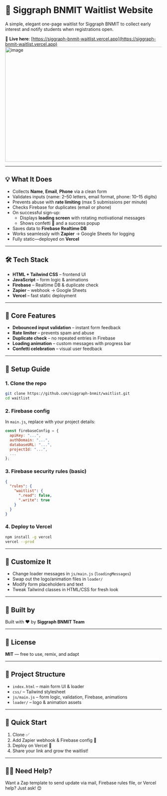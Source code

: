 # 🚀 Siggraph BNMIT Waitlist Website

A simple, elegant one-page waitlist for Siggraph BNMIT to collect early interest and notify students when registrations open.

🔗 **Live here**: [https://siggraph-bnmit-waitlist.vercel.app](https://siggraph-bnmit-waitlist.vercel.app)
<br>
<img width="564" height="370" alt="image" src="https://github.com/user-attachments/assets/88552740-a68d-473d-b2de-ca5b7814f787" />

---

## 💡 What It Does

- Collects **Name**, **Email**, **Phone** via a clean form
- Validates inputs (name: 2–50 letters, email format, phone: 10–15 digits)
- Prevents abuse with **rate limiting** (max 5 submissions per minute)
- Checks Firebase for duplicates (email or phone)
- On successful sign-up:
  - Displays **loading screen** with rotating motivational messages
  - Shows confetti 🎉 and a success popup
- Saves data to **Firebase Realtime DB**
- Works seamlessly with **Zapier** → Google Sheets for logging
- Fully static—deployed on **Vercel**

---

## 🛠 Tech Stack

- **HTML + Tailwind CSS** – frontend UI
- **JavaScript** – form logic & animations
- **Firebase** – Realtime DB & duplicate check
- **Zapier** – webhook → Google Sheets
- **Vercel** – fast static deployment

---

## 🚦 Core Features

- **Debounced input validation** – instant form feedback
- **Rate limiter** – prevents spam and abuse
- **Duplicate check** – no repeated entries in Firebase
- **Loading animation** – custom messages with progress bar
- **Confetti celebration** – visual user feedback

---

## 🚀 Setup Guide

### 1. Clone the repo
```bash
git clone https://github.com/siggraph-bnmit/waitlist.git
cd waitlist
```

### 2. Firebase config
In `main.js`, replace with your project details:
```js
const firebaseConfig = {
  apiKey: "...",
  authDomain: "...",
  databaseURL: "...",
  projectId: "...",
  ...
};
```

### 3. Firebase security rules (basic)
```json
{
  "rules": {
    "waitlist": {
      ".read": false,
      ".write": true
    }
  }
}
```

### 4. Deploy to Vercel
```bash
npm install -g vercel
vercel --prod
```

---

## 🎨 Customize It

- Change loader messages in `js/main.js` (`loadingMessages`)
- Swap out the logo/animation files in `loader/`
- Modify form placeholders and text
- Tweak Tailwind classes in HTML/CSS for fresh look

---

## 👥 Built by

Built with ❤️ by **Siggraph BNMIT Team** 

---

## 📄 License

**MIT** — free to use, remix, and adapt

---

## 📂 Project Structure

- `index.html` – main form UI & loader
- `css/` – Tailwind stylesheet
- `js/main.js` – form logic, validation, Firebase, animations
- `loader/` – logo & animation assets

---

## 🏁 Quick Start

1. Clone ✅  
2. Add Zapier webhook & Firebase config 🔧  
3. Deploy on Vercel 🚀  
4. Share your link and grow the waitlist!

---

## 🙋‍♂️ Need Help?

Want a Zap template to send update via mail, Firebase rules file, or Vercel help? Just ask! 😊
